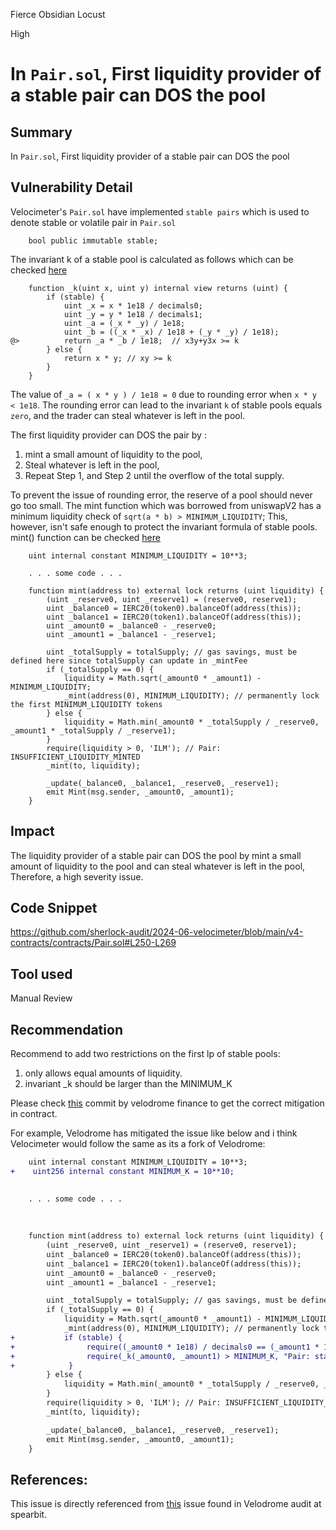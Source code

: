 Fierce Obsidian Locust

High

# In `Pair.sol`, First liquidity provider of a stable pair can DOS the pool

## Summary
In `Pair.sol`, First liquidity provider of a stable pair can DOS the pool

## Vulnerability Detail
Velocimeter's `Pair.sol` have implemented `stable pairs` which is used to denote stable or volatile pair in `Pair.sol`

```solidity
    bool public immutable stable;
```

The invariant k of a stable pool is calculated as follows which can be checked [here](https://github.com/sherlock-audit/2024-06-velocimeter/blob/main/v4-contracts/contracts/Pair.sol#L403-L413)

```solidity
    function _k(uint x, uint y) internal view returns (uint) {
        if (stable) {
            uint _x = x * 1e18 / decimals0;
            uint _y = y * 1e18 / decimals1;
            uint _a = (_x * _y) / 1e18;
            uint _b = ((_x * _x) / 1e18 + (_y * _y) / 1e18);
@>          return _a * _b / 1e18;  // x3y+y3x >= k
        } else {
            return x * y; // xy >= k
        }
    }
```

The value of `_a = ( x * y ) / 1e18 = 0` due to rounding error when `x * y < 1e18`. The rounding error can lead to the invariant `k` of stable pools equals `zero`, and the trader can steal whatever is left in the pool.

The first liquidity provider can DOS the pair by :

1) mint a small amount of liquidity to the pool,
2) Steal whatever is left in the pool,
3) Repeat Step 1, and Step 2 until the overflow of the total supply.

To prevent the issue of rounding error, the reserve of a pool should never go too small. The mint function which was borrowed from uniswapV2 has a minimum liquidity check of `sqrt(a * b) > MINIMUM_LIQUIDITY`; This, however, isn't safe enough to protect the invariant formula of stable pools. mint() function can be checked [here](https://github.com/sherlock-audit/2024-06-velocimeter/blob/main/v4-contracts/contracts/Pair.sol#L250-L269)

```solidity
    uint internal constant MINIMUM_LIQUIDITY = 10**3;
    
    . . . some code . . .
    
    function mint(address to) external lock returns (uint liquidity) {
        (uint _reserve0, uint _reserve1) = (reserve0, reserve1);
        uint _balance0 = IERC20(token0).balanceOf(address(this));
        uint _balance1 = IERC20(token1).balanceOf(address(this));
        uint _amount0 = _balance0 - _reserve0;
        uint _amount1 = _balance1 - _reserve1;

        uint _totalSupply = totalSupply; // gas savings, must be defined here since totalSupply can update in _mintFee
        if (_totalSupply == 0) {
            liquidity = Math.sqrt(_amount0 * _amount1) - MINIMUM_LIQUIDITY;
            _mint(address(0), MINIMUM_LIQUIDITY); // permanently lock the first MINIMUM_LIQUIDITY tokens
        } else {
            liquidity = Math.min(_amount0 * _totalSupply / _reserve0, _amount1 * _totalSupply / _reserve1);
        }
        require(liquidity > 0, 'ILM'); // Pair: INSUFFICIENT_LIQUIDITY_MINTED
        _mint(to, liquidity);

        _update(_balance0, _balance1, _reserve0, _reserve1);
        emit Mint(msg.sender, _amount0, _amount1);
    }
```

## Impact
The liquidity provider of a stable pair can DOS the pool by mint a small amount of liquidity to the pool and can steal whatever is left in the pool, Therefore, a high severity issue.

## Code Snippet
https://github.com/sherlock-audit/2024-06-velocimeter/blob/main/v4-contracts/contracts/Pair.sol#L250-L269

## Tool used
Manual Review

## Recommendation
Recommend to add two restrictions on the first lp of stable pools:

1) only allows equal amounts of liquidity.
2) invariant _k should be larger than the MINIMUM_K

Please check [this](https://github.com/velodrome-finance/contracts/commit/59f9c135ccf7685af81f021918c879b21c2c5f04) commit by velodrome finance to get the correct mitigation in contract.

For example, Velodrome has mitigated the issue like below and i think Velocimeter would follow the same as its a fork of Velodrome:

```diff
    uint internal constant MINIMUM_LIQUIDITY = 10**3;
+    uint256 internal constant MINIMUM_K = 10**10;

    
    . . . some code . . .
    
    
    
    function mint(address to) external lock returns (uint liquidity) {
        (uint _reserve0, uint _reserve1) = (reserve0, reserve1);
        uint _balance0 = IERC20(token0).balanceOf(address(this));
        uint _balance1 = IERC20(token1).balanceOf(address(this));
        uint _amount0 = _balance0 - _reserve0;
        uint _amount1 = _balance1 - _reserve1;

        uint _totalSupply = totalSupply; // gas savings, must be defined here since totalSupply can update in _mintFee
        if (_totalSupply == 0) {
            liquidity = Math.sqrt(_amount0 * _amount1) - MINIMUM_LIQUIDITY;
            _mint(address(0), MINIMUM_LIQUIDITY); // permanently lock the first MINIMUM_LIQUIDITY tokens
+           if (stable) {
+                require((_amount0 * 1e18) / decimals0 == (_amount1 * 1e18) / decimals1, "Pair: stable deposits must be equal");
+                require(_k(_amount0, _amount1) > MINIMUM_K, "Pair: stable deposits must be above minimum k");
+            }
        } else {
            liquidity = Math.min(_amount0 * _totalSupply / _reserve0, _amount1 * _totalSupply / _reserve1);
        }
        require(liquidity > 0, 'ILM'); // Pair: INSUFFICIENT_LIQUIDITY_MINTED
        _mint(to, liquidity);

        _update(_balance0, _balance1, _reserve0, _reserve1);
        emit Mint(msg.sender, _amount0, _amount1);
    }
```

## References:
This issue is directly referenced from [this](https://solodit.xyz/issues/first-liquidity-provider-of-a-stable-pair-can-dos-the-pool-spearbit-none-velodrome-finance-pdf) issue found in Velodrome audit at spearbit.